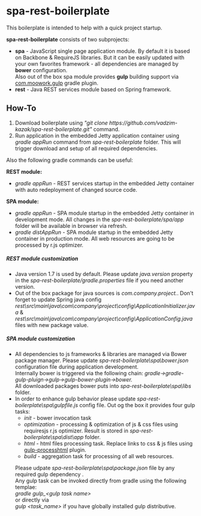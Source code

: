 # spa-rest-boilerplate
This boilerplate is intended to help with a quick project startup.<br/> 

<b>spa-rest-boilerplate</b> consists of two subprojects:<br/>
<ul>
<li><b>spa</b> - JavaScript single page application module. By default it is based on Backbone & RequireJS libraries. But it can be easily updated with your own favorites framework - all dependencies are managed by <b>bower</b> configuration.<br/> Also out of the box spa module provides <b>gulp</b> building support via <a href="https://github.com/srs/gradle-gulp-plugin">com.moowork.gulp</a> gradle plugin.</li>
<li><b>rest</b> - Java REST services module based on Spring framework.</li>
</ul>

<h2>How-To</h2>

<ol>
<li>Download boilerplate using <i>"git clone https://github.com/vadzim-kazak/spa-rest-boilerplate.git"</i> command.</li>
<li>Run application in the embedded Jetty application container using <i>gradle appRun</i> command from <i>spa-rest-boilerplate</i> folder. This will trigger download and setup of all required dependencies.</li>
</ol>

Also the following gradle commands can be useful:</br>

  <b>REST module:</b>
  <ul>
  <li><i>gradle appRun</i> - REST services startup in the embedded Jetty container with auto redeployment of changed source code.</li>
  </ul>
  <b>SPA module:</b>
  <ul>
  <li><i>gradle appRun</i> - SPA module startup in the embedded Jetty container in development mode. All changes in the <i>spa-rest-boilerplate/spa/app</i> folder will be available in browser via refresh.</li>
  <li><i>gradle distAppRun</i> - SPA module startup in the embedded Jetty container in production mode. All web resources are going to be processed by r.js optimizer.</li>
  </ul>

<h5>REST module customization</h5>
<ul>
  <li>Java version 1.7 is used by default. Please update <i>java.version</i> property in the <i>spa-rest-boilerplate/gradle.properties</i> file if you need another version.</li>
  <li>Out of the box package for java sources is <i>com.company.project.</i>. Don't forget to update Spring java config  <i>rest\src\main\java\com\company\project\config\ApplicationInitializer.java</i> & <i>rest\src\main\java\com\company\project\config\ApplicationConfig.java</i> files with new package value.</li>
</ul>

<h5>SPA module customization</h5>
<ul>
  <li>All dependencies to js frameworks & libraries are managed via Bower package manager. Please update <i>spa-rest-boilerplate\spa\bower.json</i> configuration file during application development.</br> Internally bower is triggered via the following chain: <i>gradle->gradle-gulp-pluign->gulp->gulp-bower-plugin->bower.</i></br> All downloaded packages bower puts into <i>spa-rest-boilerplate\spa\libs</i> folder.</li>
  <li>In order to enhance gulp behavior please update <i>spa-rest-boilerplate\spa\gulpfile.js</i> config file. Out og the box it provides four gulp tasks:</br>
  <ul>
    <li><i>init</i> - bower invocation task</li>
    <li><i>optimization</i> - processing & optimization of js & css files using requiresjs r.js optimizer. Result is stored in <i>spa-rest-boilerplate\spa\dist\app</i> folder.</li>
    <li><i>html</i> - html files processing task. Replace links to css & js files using <a href="https://github.com/Wildhoney/gulp-processhtml">gulp-processhtml</a> plugin.</li>
    <li><i>build</i> - aggregation task for processing of all web resources.</li>
  </ul>
  
  Please udpate <i>spa-rest-boilerplate\spa\package.json</i> file by any required gulp dependency .</br>
  Any gulp task can be invoked directly from gradle using the following templae:</br>
  <i>gradle gulp_&lt;gulp task name&gt;</i></br>
  or directly via</br>
  <i>gulp &lt;task_name&gt;</i> if you have globally installed gulp distributive.
  </li>
</ul>

